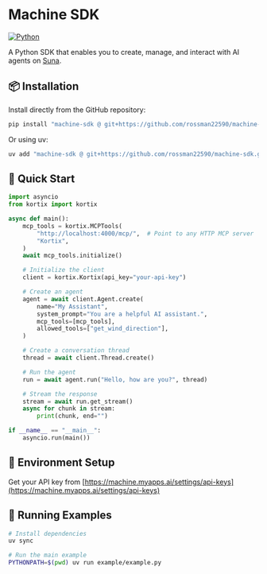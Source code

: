 # Machine SDK

[![Python](https://img.shields.io/badge/python-3.11+-blue.svg)](https://python.org)

A Python SDK that enables you to create, manage, and interact with AI agents on [Suna](https://suna.so).

## 📦 Installation

Install directly from the GitHub repository:

```bash
pip install "machine-sdk @ git+https://github.com/rossman22590/machine-sdk.git@main#subdirectory=sdk"
```

Or using uv:

```bash
uv add "machine-sdk @ git+https://github.com/rossman22590/machine-sdk.git@main#subdirectory=sdk"
```

## 🔧 Quick Start

```python
import asyncio
from kortix import kortix

async def main():
    mcp_tools = kortix.MCPTools(
        "http://localhost:4000/mcp/",  # Point to any HTTP MCP server
        "Kortix",
    )
    await mcp_tools.initialize()

    # Initialize the client
    client = kortix.Kortix(api_key="your-api-key")

    # Create an agent
    agent = await client.Agent.create(
        name="My Assistant",
        system_prompt="You are a helpful AI assistant.",
        mcp_tools=[mcp_tools],
        allowed_tools=["get_wind_direction"],
    )

    # Create a conversation thread
    thread = await client.Thread.create()

    # Run the agent
    run = await agent.run("Hello, how are you?", thread)

    # Stream the response
    stream = await run.get_stream()
    async for chunk in stream:
        print(chunk, end="")

if __name__ == "__main__":
    asyncio.run(main())
```

## 🔑 Environment Setup

Get your API key from [https://machine.myapps.ai/settings/api-keys](https://machine.myapps.ai/settings/api-keys)

## 🧪 Running Examples

```bash
# Install dependencies
uv sync

# Run the main example
PYTHONPATH=$(pwd) uv run example/example.py
```
